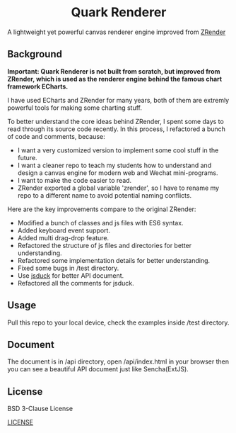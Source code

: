 <h1 align="center">Quark Renderer</h1>

A lightweight yet powerful canvas renderer engine improved from [ZRender](https://github.com/ecomfe/zrender)

## Background

**Important: Quark Renderer is not built from scratch, but improved from ZRender, which is used as the renderer engine behind the famous chart framework ECharts.**

I have used ECharts and ZRender for many years, both of them are extremly powerful tools for making some charting stuff.

To better understand the core ideas behind ZRender, I spent some days to read through its source code recently. In this process, I refactored a bunch of code and comments, because:

- I want a very customized version to implement some cool stuff in the future.
- I want a cleaner repo to teach my students how to understand and design a canvas engine for modern web and Wechat mini-programs.
- I want to make the code easier to read.
- ZRender exported a global variable 'zrender', so I have to rename my repo to a different name to avoid potential naming conflicts. 

Here are the key improvements compare to the original ZRender:

- Modified a bunch of classes and js files with ES6 syntax.
- Added keyboard event support.
- Added multi drag-drop feature.
- Refactored the structure of js files and directories for better understanding.
- Refactored some implementation details for better understanding.
- Fixed some bugs in /test directory.
- Use [jsduck](https://github.com/senchalabs/jsduck) for better API document.
- Refactored all the comments for jsduck.

## Usage

Pull this repo to your local device, check the examples inside /test directory.

## Document

The document is in /api directory, open /api/index.html in your browser then you can see a beautiful API document just like Sencha(ExtJS).

## License

BSD 3-Clause License

[LICENSE](./LICENSE)